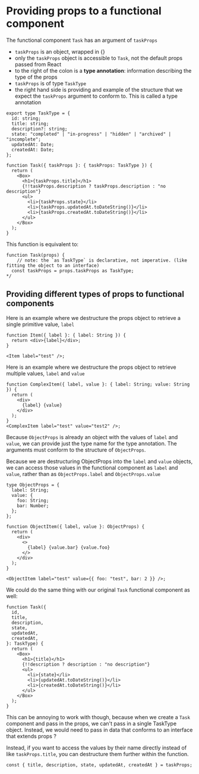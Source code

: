 # Providing props to a functional component

The functional component `Task` has an argument of `taskProps`

- `taskProps` is an object, wrapped in {}
- only the `taskProps` object is accessible to `Task`, not the default props passed from React
- to the right of the colon is a **type annotation**: information describing the type of the props
- `taskProps` is of type `TaskType`
- the right hand side is providing and example of the structure that we expect the `taskProps` argument to conform to. This is called a type annotation

```tsx
export type TaskType = {
  id: string;
  title: string;
  description?: string;
  state: "completed" | "in-progress" | "hidden" | "archived" | "incomplete";
  updatedAt: Date;
  createdAt: Date;
};

function Task({ taskProps }: { taskProps: TaskType }) {
  return (
    <Box>
      <h1>{taskProps.title}</h1>
      {!!taskProps.description ? taskProps.description : "no description"}
      <ul>
        <li>{taskProps.state}</li>
        <li>{taskProps.updatedAt.toDateString()}</li>
        <li>{taskProps.createdAt.toDateString()}</li>
      </ul>
    </Box>
  );
}
```

This function is equivalent to:

```tsx
function Task(props) {
    // note: the `as TaskType` is declarative, not imperative. (like fitting the object to an interface)
  const taskProps = props.taskProps as TaskType;
*/

```

## Providing different types of props to functional components

Here is an example where we destructure the props object to retrieve a single primitive value, `label`

```tsx
function Item({ label }: { label: String }) {
  return <div>{label}</div>;
}

<Item label="test" />;
```

Here is an example where we destructure the props object to retrieve multiple values, `label` and `value`

```tsx
function ComplexItem({ label, value }: { label: String; value: String }) {
  return (
    <div>
      {label} {value}
    </div>
  );
}
<ComplexItem label="test" value="test2" />;
```

Because `ObjectProps` is already an object with the values of `label` and `value`, we can provide just the type name for the type annotation. The arguments must conform to the structure of `ObjectProps`.

Because we are destructuring ObjectProps into the `label` and `value` objects, we can access those values in the functional component as `label` and `value`, rather than as `ObjectProps.label` and `ObjectProps.value`

```tsx
type ObjectProps = {
  label: String;
  value: {
    foo: String;
    bar: Number;
  };
};

function ObjectItem({ label, value }: ObjectProps) {
  return (
    <div>
      <>
        {label} {value.bar} {value.foo}
      </>
    </div>
  );
}

<ObjectItem label="test" value={{ foo: "test", bar: 2 }} />;
```

We could do the same thing with our original `Task` functional component as well:

```tsx
function Task({
  id,
  title,
  description,
  state,
  updatedAt,
  createdAt,
}: TaskType) {
  return (
    <Box>
      <h1>{title}</h1>
      {!!description ? description : "no description"}
      <ul>
        <li>{state}</li>
        <li>{updatedAt.toDateString()}</li>
        <li>{createdAt.toDateString()}</li>
      </ul>
    </Box>
  );
}
```

This can be annoying to work with though, because when we create a `Task` component and pass in the props, we can't pass in a single TaskType object. Instead, we would need to pass in data that conforms to an interface that extends props ?

Instead, if you want to access the values by their name directly instead of like `taskProps.title`, you can destructure them further within the function.

```tsx
const { title, description, state, updatedAt, createdAt } = taskProps;
```
